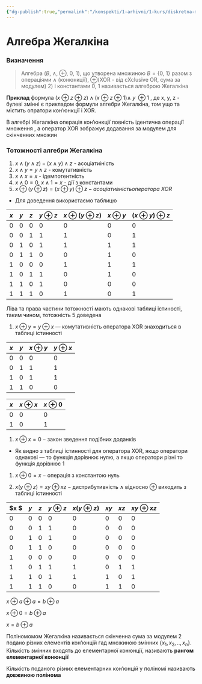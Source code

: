 ```yaml
---
{"dg-publish":true,"permalink":"/konspekti/1-arhivni/1-kurs/diskretna-matematika/algebra-zhegalkina/"}
---
```


# Алгебра Жегалкіна

### Визначення

> Алгебра $(B, \ \wedge, \  \oplus, \ 0, \ 1)$, що утворена множиною $B=\{0, \ 1\}$ разом з операціями $\wedge$ (конюнкції), $\oplus$(XOR - від cXclusive OR, сума за модулем) 2) і константами 0, 1 називається алгеброю Жегалкіна
> 

******Приклад****** формула $(x  \ \oplus  \ z \ \oplus \ z) \wedge(x \ \oplus \ z \ \oplus \ 1) \wedge \ y \ \oplus 1$ ,  де x, y, z - булеві змінні є прикладом формули алгебри Жегалкіна, том ущо та  містить опратори кон’юнкції і XOR. 

В алгебрі Жегалкіна операція кон’юнкції повність ідентична операції множення , а оператор XOR зображує додавання за модулем для скінченних множин

 

### Тотожності алгебри Жегалкіна

1. $x \wedge (y \wedge z) - (x \wedge y) \wedge z$ - асоціатиіність
2. $x \wedge y = y \wedge z$ - комутативність
3. $x \wedge x = x$  - ідемпотентність 
4. $x \wedge0 = 0$, $x \wedge1 = x$  - дії з константами 
5. $x \oplus (y \oplus z) = (x \oplus y)\oplus z - асоціативність оператора  \ XOR$
- Для доведення використаємо таблицю

| $x$ | $y$ | $z$ | $y \oplus z$ | $x \oplus (y \oplus z)$ | $x \oplus y$ | $(x \oplus y) \oplus z$ |
| --- | --- | --- | --- | --- | --- | --- |
| 0 | 0 | 0 | 0 | 0 | 0 | 0 |
| 0 | 0 | 1 | 1 | 1 | 0 | 1 |
| 0 | 1 | 0 | 1 | 1 | 1 | 1 |
| 0 | 1 | 1 | 0 | 0 | 1 | 0 |
| 1 | 0 | 0 | 0 | 1 | 1 | 1 |
| 1 | 0 | 1 | 1 | 0 | 1 | 0 |
| 1 | 1 | 0 | 1 | 0 | 0 | 0 |
| 1 | 1 | 1 | 0 | 1 | 0 | 1 |

Ліва та права частини тотожності мають однакові таблиці істиності, таким чином, тотожність 5 доведена

1. $x \oplus y = y \oplus x$ — комутативність оператора XOR знаходиться в таблиці істинності

| $x$ | $y$ | $x \oplus y$ | $y \oplus x$ |
| --- | --- | --- | --- |
| 0 | 0 | 0 | 0 |
| 0 | 1 | 1 | 1 |
| 1 | 0 | 1 | 1 |
| 1 | 1 | 0 | 0 |

| $x$ | $x \oplus x$ | $x \oplus 0$ |
| --- | --- | --- |
| 0 | 0 | 0 |
| 1 | 0 | 1 |

1. $x \oplus x = 0 - \text{закон зведення подібних доданків}$
- Як видно з таблиці істинності для оператора XOR, якщо оператори однакові — то функція дорівнює нулю, а якщо оператори різні то функція дорівнює 1
1. $x \oplus0 = x - \text {операція з константою нуль}$

1. $x (y \oplus z)  =xy \oplus xz - \text {дистрибутивність}$ $\wedge$ відносно $\oplus$ виходить з таблиці істинності

| $x $ | $y$ | $z$ | $y \oplus z$ | $x(y \oplus z)$ | $xy$ | $xz$ | $xy \oplus xz$ |
| --- | --- | --- | --- | --- | --- | --- | --- |
| 0 | 0 | 0 | 0 | 0 | 0 | 0 | 0 |
| 0 | 0 | 1 | 1 | 0 | 0 | 0 | 0 |
| 0 | 1 | 0 | 1 | 0 | 0 | 0 | 0 |
| 0 | 1 | 1 | 0 | 0 | 0 | 0 | 0 |
| 1 | 0 | 0 | 0 | 0 | 0 | 0 | 0 |
| 1 | 0 | 1 | 1 | 1 | 0 | 1 | 1 |
| 1 | 1 | 0 | 1 | 1 | 1 | 0 | 1 |
| 1 | 1 | 1 | 0 | 0 | 1 | 1 | 0 |

$x \oplus a \oplus a = b \oplus a$

$x \oplus 0 = b \oplus a$

$x = b \oplus a$

Поліномомом Жегалкіна називається скінченна сума за модулем 2 подано різних елементів кон’юнцій гад множиною змінних $\{x_1, x_2, .., x_n\}$. Кількість змінних входять до елементарної конюнції, називають **************рангом елементарної конюнції**************

Кількість поданого різних елементарних кон’юнцій у поліномі називають **********************************довжиною полінома**********************************

